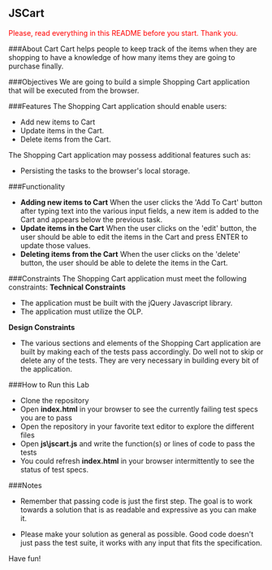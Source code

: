 JSCart
---------------------------------------

<p style="color: red;">Please, read everything in this README before you start. Thank you.</p>

###About Cart
Cart helps people to keep track of the items when they are shopping to have a knowledge of how many items they are going to purchase finally.

###Objectives
We are going to build a simple Shopping Cart application that will be executed from the browser.

###Features
The Shopping Cart application should enable users:
  + Add new items to Cart
  + Update items in the Cart.
  + Delete items from the Cart.

The Shopping Cart application may possess additional features such as:
  + Persisting the tasks to the browser's local storage.

###Functionality
  +  **Adding new items to Cart**
  When the user clicks the 'Add To Cart' button after typing text into the various input fields, a new item is added to the Cart and appears below the previous task.
  +  **Update items in the Cart**
  When the user clicks on the 'edit' button, the user should be able to edit the items in the Cart and press ENTER to update those values.
  +  **Deleting items from the Cart**
  When the user clicks on the 'delete' button, the user should be able to delete the items in the Cart.


###Constraints
The Shopping Cart application must meet the following constraints:
**Technical Constraints**
  + The application must be built with the jQuery Javascript library.
  + The application must utilize the OLP.

**Design Constraints**
  + The various sections and elements of the Shopping Cart application are built by making each of the tests pass accordingly. Do well not to skip or delete any of the tests. They are very necessary in building every bit of the application.

###How to Run this Lab

+ Clone the repository
+ Open **index.html** in your browser to see the currently failing test specs you are to pass
+ Open the repository in your favorite text editor to explore the different files
+ Open **js\jscart.js** and write the function(s) or lines of code to pass the tests
+ You could refresh **index.html** in your browser intermittently to see the status of test specs.

###Notes

+ Remember that passing code is just the first step. The goal is to work towards a solution that is as readable and expressive as you can make
it.

+ Please make your solution as general as possible. Good code doesn't just pass the test suite, it works with any input that fits the specification.

Have fun!


